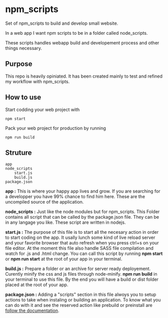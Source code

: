 # npm_scripts
Set of npm_scripts to build and develop small website.

In a web app I want npm scripts to be in a folder called node_scripts.

These scripts handles webapp build and developement process and other things necessary.

## Purpose

This repo is heavily opiniated. It has been created mainly to test and refined my workflow with npm_scripts.

## How to use

Start codding your web project with
```
npm start
```
Pack your web project for production by running
```
npm run build
```

## Struture
	app
	node_scripts
		start.js
		build.js
	package.json
 
**app :** This is where your happy app lives and grow. If you are searching for a developper you have 99% chance to find him here. These are the uncompiled source of the application.

**node_scripts :** Just like the node modules but for npm_scripts. This Folder contains all script that can be called by the package.json file. They can be in any langage you like. These script are written in nodejs.

**start.js :** The purpose of this file is to start all the necesary action in order to start coding on the app. It usally lunch some kind of live reload server and your favorite browser that auto refresh when you press ctrl+s on your file editor. At the moment this file also handle SASS file compilation and watch for .js and .html change. You can call this script by running **npm start** or **npm run start** at the root of your app in your terminal.

**build.js :** Prepare a folder or an archive for server ready deployement. Curently minify the css and js files through node-minify. **npm run build** in your terminal to use this file. By the end you will have a build or dist folder placed at the root of your app.

**package.json :** Adding a "scripts" section in this file alwoys you to setup actions to take when instaling or building an application. To know what you can do with it and see the reserved action like prebuild or preinstall are [follow the documentation](https://docs.npmjs.com/misc/scripts).
